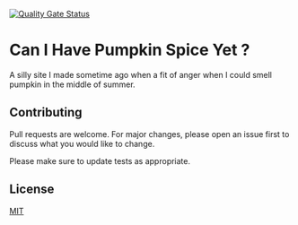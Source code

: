 [![Quality Gate Status](https://sonarcloud.io/api/project_badges/measure?project=jasonkuehl_canihavepumpkinspiceyet&metric=alert_status)](https://sonarcloud.io/summary/new_code?id=jasonkuehl_canihavepumpkinspiceyet)
# Can I Have Pumpkin Spice Yet ?

A silly site I made sometime ago when a fit of anger when I could smell pumpkin in the middle of summer.

## Contributing
Pull requests are welcome. For major changes, please open an issue first to discuss what you would like to change.

Please make sure to update tests as appropriate.

## License
[MIT](https://choosealicense.com/licenses/mit/)